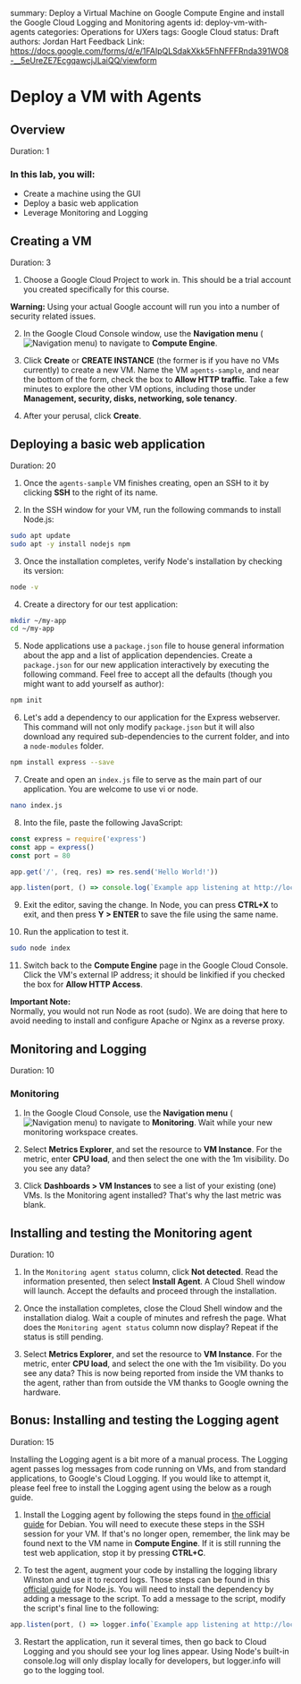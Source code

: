 summary: Deploy a Virtual Machine on Google Compute Engine and install the Google Cloud Logging and Monitoring agents
id: deploy-vm-with-agents
categories: Operations for UXers
tags: Google Cloud
status: Draft
authors: Jordan Hart
Feedback Link: https://docs.google.com/forms/d/e/1FAIpQLSdakXkk5FhNFFFRnda391WO8-__5eUreZE7EcgqawcjJLaiQQ/viewform

# Deploy a VM with Agents
<!-- ------------------------ -->
## Overview
Duration: 1

### In this lab, you will:

- Create a machine using the GUI
- Deploy a basic web application
- Leverage Monitoring and Logging

<!-- ------------------------ -->
## Creating a VM
Duration: 3

1. Choose a Google Cloud Project to work in. This should be a trial account you created specifically for this course. 

**Warning:** Using your actual Google account will run you into a number of security related issues. 

2. In the Google Cloud Console window, use the **Navigation menu** (![Navigation menu](https://storage.googleapis.com/cloud-training/images/menu.png "Navigation menu")) to navigate to **Compute Engine**.

3. Click **Create** or **CREATE INSTANCE** (the former is if you have no VMs currently) to create a new VM. Name the VM `agents-sample`, and near the bottom of the form, check the box to **Allow HTTP traffic**. Take a few minutes to explore the other VM options, including those under **Management, security, disks, networking, sole tenancy**. 

4. After your perusal, click **Create**.

<!-- ------------------------ -->
## Deploying a basic web application
Duration: 20

1. Once the `agents-sample` VM finishes creating, open an SSH to it by clicking **SSH** to the right of its name. 

2. In the SSH window for your VM, run the following commands to install Node.js:

``` bash
sudo apt update
sudo apt -y install nodejs npm
```

3. Once the installation completes, verify Node's installation by checking its version:

``` bash
node -v
```

4. Create a directory for our test application:

``` bash
mkdir ~/my-app
cd ~/my-app
```

5. Node applications use a `package.json` file to house general information about the app and a list of application dependencies. Create a `package.json` for our new application interactively by executing the following command. Feel free to accept all the defaults (though you might want to add yourself as author):

``` bash
npm init
```

6. Let's add a dependency to our application for the Express webserver. This command will not only modify `package.json` but it will also download any required sub-dependencies to the current folder, and into a `node-modules` folder.

``` bash
npm install express --save
```

7. Create and open an `index.js` file to serve as the main part of our application. You are welcome to use vi or node.

``` bash
nano index.js
```

8. Into the file, paste  the following JavaScript:

``` javascript
const express = require('express')
const app = express()
const port = 80

app.get('/', (req, res) => res.send('Hello World!'))

app.listen(port, () => console.log(`Example app listening at http://localhost:${port}`))
```

9. Exit the editor, saving the change. In Node, you can press **CTRL+X** to exit, and then press **Y > ENTER** to save the file using the same name.

10. Run the application to test it.

``` bash
sudo node index
```

11. Switch back to the **Compute Engine** page in the Google Cloud Console. Click the VM's external IP address; it should be linkified if you checked the box for **Allow HTTP Access**.

**Important Note:**<br>
Normally, you would not run Node as root (sudo). We are doing that here to avoid needing to install and configure Apache or Nginx as a reverse proxy.

<!-- ------------------------ -->
## Monitoring and Logging
Duration: 10

### Monitoring

1. In the Google Cloud Console, use the **Navigation menu** (![Navigation menu](https://storage.googleapis.com/cloud-training/images/menu.png "Navigation menu")) to navigate to **Monitoring**. Wait while your new monitoring workspace creates.

2. Select **Metrics Explorer**, and set the resource to **VM Instance**. For the metric, enter **CPU load**, and then select the one with the 1m visibility. Do you see any data?

3. Click **Dashboards > VM Instances** to see a list of your existing (one) VMs. Is the Monitoring agent installed? That's why the last metric was blank. 

<!-- ------------------------ -->
## Installing and testing the Monitoring agent
Duration: 10

1. In the `Monitoring agent status` column, click **Not detected**. Read the information presented, then select **Install Agent**. A Cloud Shell window will launch. Accept the defaults and proceed through the installation.

2. Once the installation completes, close the Cloud Shell window and the installation dialog. Wait a couple of minutes and refresh the page. What does the `Monitoring agent status` column now display? Repeat if the status is still pending.

3. Select **Metrics Explorer**, and set the resource to **VM Instance**. For the metric, enter **CPU load**, and select the one with the 1m visibility. Do you see any data? This is now being reported from inside the VM thanks to the agent, rather than from outside the VM thanks to Google owning the hardware.

<!-- ------------------------ -->
## Bonus: Installing and testing the Logging agent
Duration: 15

Installing the Logging agent is a bit more of a manual process. The Logging agent passes log messages from code running on VMs, and from standard applications, to Google's Cloud Logging. If you would like to attempt it, please feel free to install the Logging agent using the below as a rough guide.

1. Install the Logging agent by following the steps found in [the official guide](https://cloud.google.com/logging/docs/agent/installation#agent-install-debian-ubuntu) for Debian. You will need to execute these steps in the SSH session for your VM. If that's no longer open, remember, the link may be found next to the VM name in **Compute Engine**. If it is still running the test web application, stop it by pressing **CTRL+C**.

2. To test the agent, augment your code by installing the logging library Winston and use it to record logs. Those steps can be found in this [official guide](https://cloud.google.com/logging/docs/setup/nodejs#using_winston) for Node.js. You will need to install the dependency by adding a message to the script. To add a message to the script, modify the script's final line to the following:

``` javascript
app.listen(port, () => logger.info(`Example app listening at http://localhost:${port}`))
```

3. Restart the application, run it several times, then go back to Cloud Logging and you should see your log lines appear. Using Node's built-in console.log will only display locally for developers, but logger.info will go to the logging tool.
